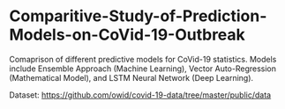 # Comparitive-Study-of-Prediction-Models-on-CoVid-19-Outbreak

Comaprison of different predictive models for CoVid-19 statistics. 
Models include Ensemble Approach (Machine Learning), Vector Auto-Regression (Mathematical Model), and LSTM Neural Network (Deep Learning).

Dataset:
https://github.com/owid/covid-19-data/tree/master/public/data
